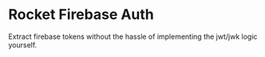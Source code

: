 # Rocket Firebase Auth

Extract firebase tokens without the hassle of implementing the jwt/jwk logic 
yourself.
